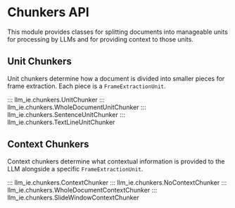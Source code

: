 # Chunkers API

This module provides classes for splitting documents into manageable units for processing by LLMs and for providing context to those units.

## Unit Chunkers

Unit chunkers determine how a document is divided into smaller pieces for frame extraction. Each piece is a `FrameExtractionUnit`.

::: llm_ie.chunkers.UnitChunker
::: llm_ie.chunkers.WholeDocumentUnitChunker
::: llm_ie.chunkers.SentenceUnitChunker
::: llm_ie.chunkers.TextLineUnitChunker

## Context Chunkers

Context chunkers determine what contextual information is provided to the LLM alongside a specific `FrameExtractionUnit`.

::: llm_ie.chunkers.ContextChunker
::: llm_ie.chunkers.NoContextChunker
::: llm_ie.chunkers.WholeDocumentContextChunker
::: llm_ie.chunkers.SlideWindowContextChunker